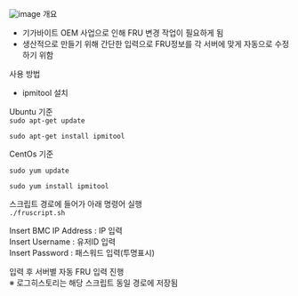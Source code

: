 ![image](https://user-images.githubusercontent.com/89372983/134866262-834b2aa3-9178-47fb-91df-417d4d52042e.png)
개요
- 기가바이트 OEM 사업으로 인해 FRU 변경 작업이 필요하게 됨
- 생산적으로 만들기 위해 간단한 입력으로 FRU정보를 각 서버에 맞게 자동으로 수정하기 위함


사용 방법  
  
- ipmitool 설치
  
Ubuntu 기준  
`sudo apt-get update` 

`sudo apt-get install ipmitool`
  
CentOs 기준
  
`sudo yum update`

`sudo yum install ipmitool`  
  
스크립트 경로에 들어가 아래 명령어 실행  
`./fruscript.sh`  

Insert BMC IP Address : IP 입력  
Insert Username : 유저ID 입력  
Insert Password : 패스워드 입력(투명표시)  

입력 후 서버별 자동 FRU 입력 진행  
※ 로그히스토리는 해당 스크립트 동일 경로에 저장됨  
